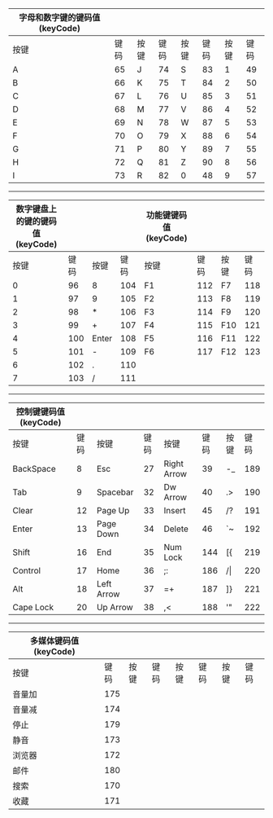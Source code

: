 
| **字母和数字键的键码值(keyCode)** |  |  |  |  |  |  |  |
| ---- | ---- | ---- | ---- | ---- | ---- | ---- | ---- |
| 按键 | 键码 | 按键 | 键码 | 按键 | 键码 | 按键 | 键码 |
| A | 65 | J | 74 | S | 83 | 1 | 49 |
| B | 66 | K | 75 | T | 84 | 2 | 50 |
| C | 67 | L | 76 | U | 85 | 3 | 51 |
| D | 68 | M | 77 | V | 86 | 4 | 52 |
| E | 69 | N | 78 | W | 87 | 5 | 53 |
| F | 70 | O | 79 | X | 88 | 6 | 54 |
| G | 71 | P | 80 | Y | 89 | 7 | 55 |
| H | 72 | Q | 81 | Z | 90 | 8 | 56 |
| I | 73 | R | 82 | 0 | 48 | 9 | 57 |

---

| **数字键盘上的键的键码值(keyCode)** |  |  |  | **功能键键码值(keyCode)** |  |  |  |
| ---- | ---- | ---- | ---- | ---- | ---- | ---- | ---- |
| 按键 | 键码 | 按键 | 键码 | 按键 | 键码 | 按键 | 键码 |
| 0 | 96 | 8 | 104 | F1 | 112 | F7 | 118 |
| 1 | 97 | 9 | 105 | F2 | 113 | F8 | 119 |
| 2 | 98 | * | 106 | F3 | 114 | F9 | 120 |
| 3 | 99 | + | 107 | F4 | 115 | F10 | 121 |
| 4 | 100 | Enter | 108 | F5 | 116 | F11 | 122 |
| 5 | 101 | - | 109 | F6 | 117 | F12 | 123 |
| 6 | 102 | . | 110 |  |  |  |  |
| 7 | 103 | / | 111 |  |  |  |  |

---

| **控制键键码值(keyCode)**   | | | | | | | |
| ---- | ---- | ---- | ---- | ---- | ---- | ---- | ---- |
| 按键 | 键码 | 按键 | 键码 | 按键 | 键码 | 按键 | 键码 |
| BackSpace | 8 | Esc | 27 | Right Arrow | 39 | -_ | 189 |
| Tab | 9 | Spacebar | 32 | Dw Arrow | 40 | .> | 190 |
| Clear | 12 | Page Up | 33 | Insert | 45 | /? | 191 |
| Enter | 13 | Page Down | 34 | Delete | 46 | `~ | 192 |
| Shift | 16 | End | 35 | Num Lock | 144 | [{ | 219 |
| Control | 17 | Home | 36 | ;: | 186 | /\| | 220 |
| Alt | 18 | Left Arrow | 37 | =+ | 187 | ]} | 221 |
| Cape Lock | 20 | Up Arrow | 38 | ,< | 188 | '" | 222 |

---

  

| **多媒体键码值(keyCode)** |  |  |  |  |  |  |  |
| ---- | ---- | ---- | ---- | ---- | ---- | ---- | ---- |
| 按键 | 键码 | 按键 | 键码 | 按键 | 键码 | 按键 | 键码 |
| 音量加 | 175 |  |  |  |  |  |  |
| 音量减 | 174 |  |  |  |  |  |  |
| 停止 | 179 |  |  |  |  |  |  |
| 静音 | 173 |  |  |  |  |  |  |
| 浏览器 | 172 |  |  |  |  |  |  |
| 邮件 | 180 |  |  |  |  |  |  |
| 搜索 | 170 |  |  |  |  |  |  |
| 收藏 | 171 |  |  |  |  |  |  |